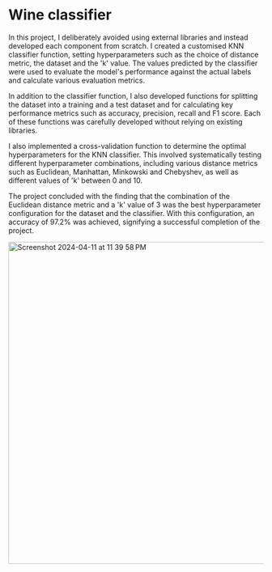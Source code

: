 # Wine classifier 
In this project, I deliberately avoided using external libraries and instead developed each component from scratch. I created a customised KNN classifier function, setting hyperparameters such as the choice of distance metric, the dataset and the 'k' value. The values predicted by the classifier were used to evaluate the model's performance against the actual labels and calculate various evaluation metrics.

In addition to the classifier function, I also developed functions for splitting the dataset into a training and a test dataset and for calculating key performance metrics such as accuracy, precision, recall and F1 score. Each of these functions was carefully developed without relying on existing libraries.

I also implemented a cross-validation function to determine the optimal hyperparameters for the KNN classifier. This involved systematically testing different hyperparameter combinations, including various distance metrics such as Euclidean, Manhattan, Minkowski and Chebyshev, as well as different values of 'k' between 0 and 10.

The project concluded with the finding that the combination of the Euclidean distance metric and a 'k' value of 3 was the best hyperparameter configuration for the dataset and the classifier. With this configuration, an accuracy of 97.2% was achieved, signifying a successful completion of the project.

<img width="637" alt="Screenshot 2024-04-11 at 11 39 58 PM" src="https://github.com/Everlandgo/Wine-dataset-/assets/104118335/559c4c47-8a9b-457f-8ceb-3e011b3159d5">

